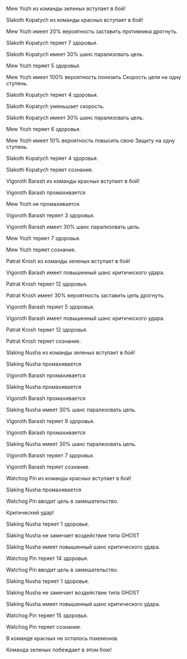 Mew Yozh из команды зеленых вступает в бой!

Slakoth Kopatych из команды красных вступает в бой!

Mew Yozh имеет 20% вероятность заставить противника дрогнуть. 

Slakoth Kopatych теряет 7 здоровья.

Slakoth Kopatych имеет 30% шанс парализовать цель. 

Mew Yozh теряет 5 здоровья.

Mew Yozh имеет 100% вероятность понизить Скорость цели на одну ступень. 

Slakoth Kopatych теряет 4 здоровья.

Slakoth Kopatych уменьшает скорость.

Slakoth Kopatych имеет 30% шанс парализовать цель.

Mew Yozh теряет 6 здоровья.

Mew Yozh имеет 10% вероятность повысить свою Защиту на одну ступень. 

Slakoth Kopatych теряет 4 здоровья.

Slakoth Kopatych теряет сознание.

Vigoroth Barash из команды красных вступает в бой!

Vigoroth Barash промахивается

Mew Yozh не промахивается. 

Vigoroth Barash теряет 3 здоровья.

Vigoroth Barash имеет 30% шанс парализовать цель. 

Mew Yozh теряет 7 здоровья.

Mew Yozh теряет сознание.

Patrat Krosh из команды зеленых вступает в бой!

Vigoroth Barash имеет повышенный шанс критического удара. 

Patrat Krosh теряет 12 здоровья.

Patrat Krosh имеет 30% вероятность заставить цель дрогнуть. 

Vigoroth Barash теряет 5 здоровья.

Vigoroth Barash имеет повышенный шанс критического удара. 

Patrat Krosh теряет 12 здоровья.

Patrat Krosh теряет сознание.

Slaking Nusha из команды зеленых вступает в бой!

Slaking Nusha промахивается

Vigoroth Barash промахивается

Slaking Nusha промахивается

Vigoroth Barash промахивается

Slaking Nusha имеет 30% шанс парализовать цель. 

Vigoroth Barash теряет 9 здоровья.

Vigoroth Barash промахивается

Slaking Nusha имеет 30% шанс парализовать цель. 

Vigoroth Barash теряет 7 здоровья.

Vigoroth Barash теряет сознание.

Watchog Pin из команды красных вступает в бой!

Slaking Nusha промахивается

Watchog Pin вводит цель в замешательство. 

Критический удар!

Slaking Nusha теряет 1 здоровья.

Slaking Nusha не замечает воздействие типа GHOST

Slaking Nusha имеет повышенный шанс критического удара. 

Watchog Pin теряет 14 здоровья.

Watchog Pin вводит цель в замешательство. 

Slaking Nusha теряет 1 здоровья.

Slaking Nusha не замечает воздействие типа GHOST

Slaking Nusha имеет повышенный шанс критического удара. 

Watchog Pin теряет 15 здоровья.

Watchog Pin теряет сознание.

В команде красных не осталось покемонов.

Команда зеленых побеждает в этом бою!

